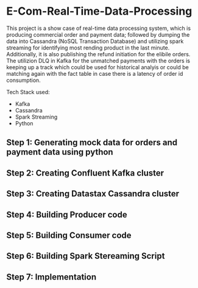# E-Com-Real-Time-Data-Processing

This project is a show case of real-time data processing system, which is producing commercial order and payment data; followed by dumping the data into Cassandra (NoSQL Transaction Database) and utilizing spark streaming for identifying most rending product in the last minute. Additionally, it is also publishing the refund initiation for the elibile orders. The utilizion DLQ in Kafka for the unmatched payments with the orders is keeping up a track which could be used for historical analyis or could be matching again with the fact table in case there is a latency of order id consumption.

Tech Stack used:
- Kafka
- Cassandra
- Spark Streaming
- Python

## Step 1: Generating mock data for orders and payment data using python
## Step 2: Creating Confluent Kafka cluster
## Step 3: Creating Datastax Cassandra cluster
## Step 4: Building Producer code
## Step 5: Building Consumer code
## Step 6: Building Spark Stereaming Script
## Step 7: Implementation 
